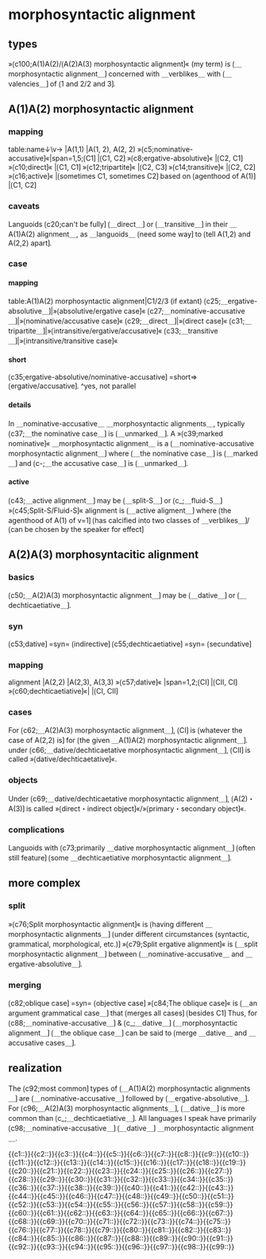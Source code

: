 
# morphosyntactic alignment

## types

»⟮c100;A(1)A(2)/⟮A(2)A(3) morphosyntactic alignment⟯« (my term) is ⟮＿morphosyntactic alignment＿⟯ concerned with ＿verblikes＿ with ⟮＿valencies＿⟯ of ⟮1 and 2/2 and 3⟯.

## A(1)A(2) morphosyntactic alignment

### mapping

table:name↓\v→          |A(1,1)                                                  |A(1, 2), A(2, 2)
»⟮c5;nominative-accusative⟯«|span=1,5;⟮C1⟯                                            |⟮C1, C2⟯
»⟮c8;ergative-absolutive⟯«                                                           |⟮C2, C1⟯
»⟮c10;direct⟯«                                                                        |⟮C1, C1⟯
»⟮c12;tripartite⟯«                                                                    |⟮C2, C3⟯
»⟮c14;transitive⟯«                                                                    |⟮C2, C2⟯
»⟮c16;active⟯«               |⟮sometimes C1, sometimes C2⟯ based on ⟮agenthood of A(1)⟯ |⟮C1, C2⟯

### caveats

Languoids ⟮c20;can't be fully⟯ ⟮＿direct＿⟯ or ⟮＿transitive＿⟯ in their ＿A(1)A(2) alignment＿, as ＿languoids＿ ⟮need some way⟯ to ⟮tell A(1,2) and A(2,2) apart⟯.

### case 

#### mapping

table:A(1)A(2) morphosyntactic alignment|C1/2/3 (if extant)
⟮c25;＿ergative-absolutive＿⟯|»⟮absolutive/ergative case⟯«
⟮c27;＿nominative-accusative＿⟯|»⟮nominative/accusative case⟯«
⟮c29;＿direct＿⟯|»⟮direct case⟯«
⟮c31;＿tripartite＿⟯|»⟮intransitive/ergative/accusative⟯«
⟮c33;＿transitive＿⟯|»⟮intransitive/transitive case⟯«

#### short

⟮c35;ergative-absolutive/nominative-accusative⟯ =short=> ⟮ergative/accusative⟯.
^yes, not parallel

#### details

In ＿nominative-accusative＿ ＿morphosyntactic alignments＿, typically ⟮c37;＿the nominative case＿⟯ is ⟮＿unmarked＿⟯.
A »⟮c39;marked nominative⟯« ＿morphosyntactic alignment＿ is a ⟮＿nominative-accusative morphosyntactic alignment＿⟯ where ⟮＿the nominative case＿⟯ is ⟮＿marked＿⟯ and ⟮c-;＿the accusative case＿⟯ is ⟮＿unmarked＿⟯.

#### active

⟮c43;＿active alignment＿⟯ may be ⟮＿split-S＿⟯ or ⟮c_;＿fluid-S＿⟯ 
»⟮c45;Split-S/Fluid-S⟯« alignment is ⟮＿active aligment＿⟯ where ⟮the agenthood of A(1) of v=1⟯ ⟮has calcified into two classes of ＿verblikes＿⟯/⟮can be chosen by the speaker for effect⟯

## A(2)A(3) morphosyntacitic alignment

### basics

⟮c50;＿A(2)A(3) morphosyntactic alignment＿⟯ may be ⟮＿dative＿⟯ or ⟮＿dechticaetiative＿⟯.

### syn

⟮c53;dative⟯ =syn= ⟮indirective⟯
⟮c55;dechticaetiative⟯ =syn= ⟮secundative⟯

### mapping

alignment          |A(2,2)       |A(2,3), A(3,3)
»⟮c57;dative⟯«          |span=1,2;⟮CI⟯ |⟮CII, CI⟯
»⟮c60;dechticaetiative⟯«|             |⟮CI, CII⟯

### cases

For ⟮c62;＿A(2)A(3) morphosyntactic alignment＿⟯, ⟮CI⟯ is ⟮whatever the case of A(2,2) is⟯ for ⟮the given ＿A(1)A(2) morphosyntactic alignment＿⟯.
under ⟮c66;＿dative/dechticaetative morphosyntactic alignment＿⟯, ⟮CII⟯ is called »⟮dative/dechticaetative⟯«.

### objects

Under ⟮c69;＿dative/dechticaetative morphosyntactic alignment＿⟯, ⟮A(2)・A(3)⟯ is called »⟮direct・indirect object⟯«/»⟮primary・secondary object⟯«.

### complications

Languoids with ⟮c73;primarily ＿dative morphosyntactic alignment＿⟯ ⟮often still feature⟯ ⟮some ＿dechticaetiative morphosyntactic alignment＿⟯.

## more complex

### split

»⟮c76;Split morphosyntactic alignment⟯« is ⟮having different ＿morphosyntactic alignments＿⟯ ⟮under different circumstances (syntactic, grammatical, morphological, etc.)⟯
»⟮c79;Split ergative alignment⟯« is ⟮＿split morphosyntactic alignment＿⟯ between ⟮＿nominative-accusative＿ and ＿ergative-absolutive＿⟯.

### merging

⟮c82;oblique case⟯ =syn= ⟮objective case⟯
»⟮c84;The oblique case⟯« is ⟮＿an argument grammatical case＿⟯ that ⟮merges all cases⟯ ⟮besides C1⟯
Thus, for ⟮c88;＿nominative-accusative＿⟯ & ⟮c_;＿dative＿⟯ ⟮＿morphosyntactic alignment＿⟯ ⟮＿the oblique case＿⟯ can be said to ⟮merge ＿dative＿ and ＿accusative cases＿⟯.

## realization

The ⟮c92;most common⟯ types of ⟮＿A(1)A(2) morphosyntactic alignments＿⟯ are ⟮＿nominative-accusative＿⟯ followed by ⟮＿ergative-absolutive＿⟯.
For ⟮c96;＿A(2)A(3) morphosyntactic alignments＿⟯, ⟮＿dative＿⟯ is more common than ⟮c_;＿dechticaetiative＿⟯.
All languages I speak have primarily ⟮c98;＿nominative-accusative＿⟯ ⟮＿dative＿⟯ ＿morphosyntactic alignment＿.

<span class='cloze-dump'>{{c1::}}{{c2::}}{{c3::}}{{c4::}}{{c5::}}{{c6::}}{{c7::}}{{c8::}}{{c9::}}{{c10::}}{{c11::}}{{c12::}}{{c13::}}{{c14::}}{{c15::}}{{c16::}}{{c17::}}{{c18::}}{{c19::}}{{c20::}}{{c21::}}{{c22::}}{{c23::}}{{c24::}}{{c25::}}{{c26::}}{{c27::}}{{c28::}}{{c29::}}{{c30::}}{{c31::}}{{c32::}}{{c33::}}{{c34::}}{{c35::}}{{c36::}}{{c37::}}{{c38::}}{{c39::}}{{c40::}}{{c41::}}{{c42::}}{{c43::}}{{c44::}}{{c45::}}{{c46::}}{{c47::}}{{c48::}}{{c49::}}{{c50::}}{{c51::}}{{c52::}}{{c53::}}{{c54::}}{{c55::}}{{c56::}}{{c57::}}{{c58::}}{{c59::}}{{c60::}}{{c61::}}{{c62::}}{{c63::}}{{c64::}}{{c65::}}{{c66::}}{{c67::}}{{c68::}}{{c69::}}{{c70::}}{{c71::}}{{c72::}}{{c73::}}{{c74::}}{{c75::}}{{c76::}}{{c77::}}{{c78::}}{{c79::}}{{c80::}}{{c81::}}{{c82::}}{{c83::}}{{c84::}}{{c85::}}{{c86::}}{{c87::}}{{c88::}}{{c89::}}{{c90::}}{{c91::}}{{c92::}}{{c93::}}{{c94::}}{{c95::}}{{c96::}}{{c97::}}{{c98::}}{{c99::}}</span>